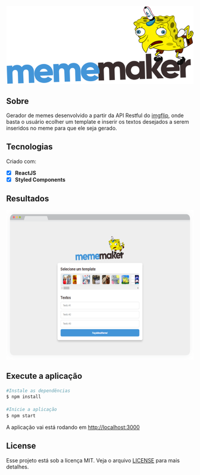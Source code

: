 <center><img src="./src/images/logo.svg"/></center>

## Sobre
Gerador de memes desenvolvido a partir da API Restful do [imgflip](https://imgflip.com/), onde basta o usuário ecolher um template e inserir os textos desejados a serem inseridos no meme para que ele seja gerado.

## Tecnologias
Criado com:
- [x] **ReactJS** 
- [x] **Styled Components**

## Resultados
<center><img src="MemeMaker.png" alt="MemeMaker mockup" height="400"/></center>

## Execute a aplicação
```sh
#Instale as dependências
$ npm install

#Inicie a aplicação
$ npm start
```
A aplicação vai está rodando em [http://localhost:3000](http://localhost:3000)

## License
Esse projeto está sob a licença MIT. Veja o arquivo [LICENSE](https://github.com/iranadryan/mememaker/blob/master/LICENSE) para mais detalhes.